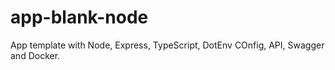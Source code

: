 # app-blank-node
App template with Node, Express, TypeScript, DotEnv COnfig, API, Swagger and Docker.
